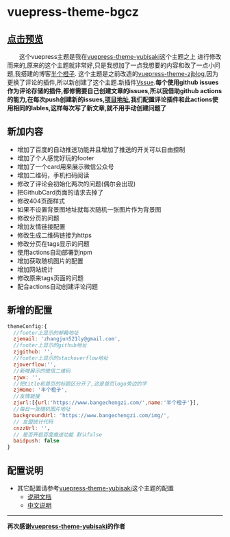 # vuepress-theme-bgcz
## [点击预览](https://bgcz.github.io/)
&ensp;&ensp;&ensp;&ensp;这个vuepress主题是我在[vuepress-theme-yubisaki](https://github.com/Yubisaki/vuepress-theme-yubisaki)这个主题之上
进行修改而来的,原来的这个主题就非常好,只是我想加了一点我想要的内容和改了一点小问题,我搭建的博客[半个橙子](https://bgcz.github.io/).
这个主题是之前改造的[vuepress-theme-zjblog](https://www.npmjs.com/package/vuepress-theme-zjblog),因为更换了评论的插件,所以新创建了这个主题.新插件[Vssue](https://github.com/meteorlxy/vssue).**每个使用github issues作为评论存储的插件,都修需要自己创建文章的issues,所以我借助github actions的能力,在每次push创建新的issues,[项目地址](https://github.com/marketplace/actions/createissuebylables),我们配置评论插件和此actions使用相同的lables,这样每次写了新文章,就不用手动创建问题了**
## 新加内容
* 增加了百度的自动推送功能并且增加了推送的开关可以自由控制
* 增加了个人感觉好玩的footer
* 增加了一个card用来展示微信公众号
* 增加二维码，手机扫码阅读
* 修改了评论会初始化两次的问题(偶尔会出现)
* 把GithubCard页面的请求去掉了
* 修改404页面样式
* 如果不设置背景图地址就每次随机一张图片作为背景图
* 修改分页的问题
* 增加友情链接配置
* 修改生成二维码链接为https
* 修改分页在tags显示的问题
* 使用actions自动部署到npm
* 增加获取随机图片的配置
* 增加网站统计
* 修改原来tags页面的问题
* 配合actions自动创建评论问题
## 新增的配置
```js
themeConfig:{
  //footer上显示的邮箱地址
  zjemail: 'zhangjun521ly@gmail.com',
  //footer上显示的github地址
  zjgithub: '',
  //footer上显示的stackoverflow地址
  zjoverflow:'',
  //新增展示的微信二维码
  zjwx: '',
  //把title和首页的标题区分开了,这是首页logo旁边的字
  zjHome: '半个橙子',
  //友情链接
  zjurl:[{url:'https://www.bangechengzi.com/',name:'半个橙子'}],
  //每日一张随机图片地址
  backgroundUrl: 'https://www.bangechengzi.com/img/',
  // 友盟统计代码
  cnzzUrl: ''，
  // 是否开启百度推送功能 默认false
  baidpush: false
}
```

## 配置说明
 * 其它配置请参考[vuepress-theme-yubisaki](https://github.com/Yubisaki/vuepress-theme-yubisaki)这个主题的配置
     * [说明文档](https://github.com/Bloss/vuepress-theme-yubisaki/blob/master/README.md)
     * [中文说明](https://wuwaki.me/yubisaki/usage.html)
----
__再次感谢[vuepress-theme-yubisaki](https://github.com/Yubisaki/vuepress-theme-yubisaki)的作者__
